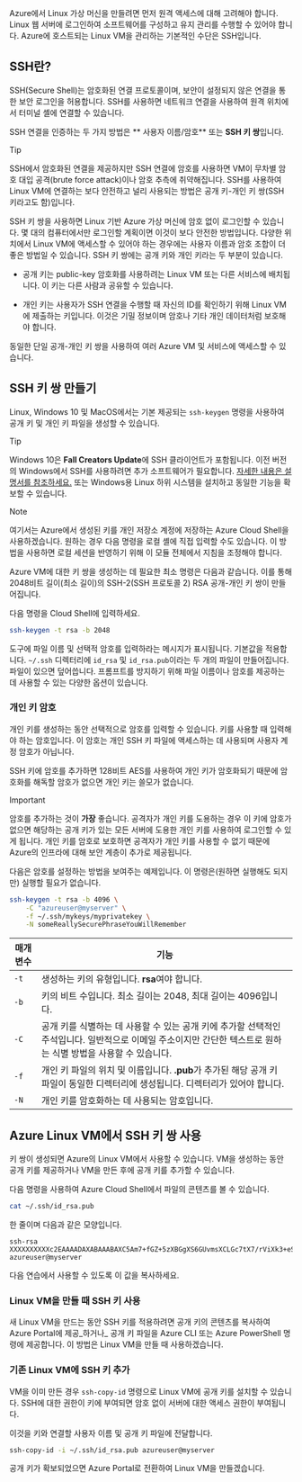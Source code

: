 Azure에서 Linux 가상 머신을 만들려면 먼저 원격 액세스에 대해 고려해야 합니다. Linux 웹 서버에 로그인하여 소프트웨어를 구성하고 유지 관리를 수행할 수 있어야 합니다. Azure에 호스트되는 Linux VM을 관리하는 기본적인 수단은 SSH입니다.

## <a name="what-is-ssh"></a>SSH란?

SSH(Secure Shell)는 암호화된 연결 프로토콜이며, 보안이 설정되지 않은 연결을 통한 보안 로그인을 허용합니다. SSH를 사용하면 네트워크 연결을 사용하여 원격 위치에서 터미널 셸에 연결할 수 있습니다.

SSH 연결을 인증하는 두 가지 방법은 ** 사용자 이름/암호** 또는 **SSH 키 쌍**입니다. 

> [!TIP]
> SSH에서 암호화된 연결을 제공하지만 SSH 연결에 암호를 사용하면 VM이 무차별 암호 대입 공격(brute force attack)이나 암호 추측에 취약해집니다. SSH를 사용하여 Linux VM에 연결하는 보다 안전하고 널리 사용되는 방법은 공개 키-개인 키 쌍(SSH 키라고도 함)입니다.

SSH 키 쌍을 사용하면 Linux 기반 Azure 가상 머신에 암호 없이 로그인할 수 있습니다. 몇 대의 컴퓨터에서만 로그인할 계획이면 이것이 보다 안전한 방법입니다. 다양한 위치에서 Linux VM에 액세스할 수 있어야 하는 경우에는 사용자 이름과 암호 조합이 더 좋은 방법일 수 있습니다. SSH 키 쌍에는 공개 키와 개인 키라는 두 부분이 있습니다.

* 공개 키는 public-key 암호화를 사용하려는 Linux VM 또는 다른 서비스에 배치됩니다. 이 키는 다른 사람과 공유할 수 있습니다.

* 개인 키는 사용자가 SSH 연결을 수행할 때 자신의 ID를 확인하기 위해 Linux VM에 제출하는 키입니다. 이것은 기밀 정보이며 암호나 기타 개인 데이터처럼 보호해야 합니다.

동일한 단일 공개-개인 키 쌍을 사용하여 여러 Azure VM 및 서비스에 액세스할 수 있습니다.

## <a name="create-the-ssh-key-pair"></a>SSH 키 쌍 만들기

Linux, Windows 10 및 MacOS에서는 기본 제공되는 `ssh-keygen` 명령을 사용하여 공개 키 및 개인 키 파일을 생성할 수 있습니다. 

> [!TIP]
> Windows 10은 **Fall Creators Update**에 SSH 클라이언트가 포함됩니다. 이전 버전의 Windows에서 SSH를 사용하려면 추가 소프트웨어가 필요합니다. [자세한 내용은 설명서를 참조하세요.](https://docs.microsoft.com/azure/virtual-machines/linux/ssh-from-windows) 또는 Windows용 Linux 하위 시스템을 설치하고 동일한 기능을 확보할 수 있습니다.

> [!NOTE]
> 여기서는 Azure에서 생성된 키를 개인 저장소 계정에 저장하는 Azure Cloud Shell을 사용하겠습니다. 원하는 경우 다음 명령을 로컬 셸에 직접 입력할 수도 있습니다. 이 방법을 사용하면 로컬 세션을 반영하기 위해 이 모듈 전체에서 지침을 조정해야 합니다.

Azure VM에 대한 키 쌍을 생성하는 데 필요한 최소 명령은 다음과 같습니다. 이를 통해 2048비트 길이(최소 길이)의 SSH-2(SSH 프로토콜 2) RSA 공개-개인 키 쌍이 만들어집니다. 

다음 명령을 Cloud Shell에 입력하세요.

```bash
ssh-keygen -t rsa -b 2048
```

도구에 파일 이름 및 선택적 암호를 입력하라는 메시지가 표시됩니다. 기본값을 적용합니다. `~/.ssh` 디렉터리에 `id_rsa` 및 `id_rsa.pub`이라는 두 개의 파일이 만들어집니다. 파일이 있으면 덮어씁니다. 프롬프트를 방지하기 위해 파일 이름이나 암호를 제공하는 데 사용할 수 있는 다양한 옵션이 있습니다.

### <a name="private-key-passphrase"></a>개인 키 암호

개인 키를 생성하는 동안 선택적으로 암호를 입력할 수 있습니다. 키를 사용할 때 입력해야 하는 암호입니다. 이 암호는 개인 SSH 키 파일에 액세스하는 데 사용되며 사용자 계정 암호가 아닙니다. 

SSH 키에 암호를 추가하면 128비트 AES를 사용하여 개인 키가 암호화되기 때문에 암호화를 해독할 암호가 없으면 개인 키는 쓸모가 없습니다. 

> [!IMPORTANT]
> 암호를 추가하는 것이 **가장** 좋습니다. 공격자가 개인 키를 도용하는 경우 이 키에 암호가 없으면 해당하는 공개 키가 있는 모든 서버에 도용한 개인 키를 사용하여 로그인할 수 있게 됩니다. 개인 키를 암호로 보호하면 공격자가 개인 키를 사용할 수 없기 때문에 Azure의 인프라에 대해 보안 계층이 추가로 제공됩니다.

다음은 암호를 설정하는 방법을 보여주는 예제입니다. 이 명령은(원하면 실행해도 되지만) 실행할 필요가 없습니다.

```bash
ssh-keygen -t rsa -b 4096 \
    -C "azureuser@myserver" \
    -f ~/.ssh/mykeys/myprivatekey \
    -N someReallySecurePhraseYouWillRemember
```

| 매개 변수 | 기능 |
|-----------|--------------|
| `-t` | 생성하는 키의 유형입니다. **rsa**여야 합니다. |
| `-b` | 키의 비트 수입니다. 최소 길이는 2048, 최대 길이는 4096입니다. |
| `-C` | 공개 키를 식별하는 데 사용할 수 있는 공개 키에 추가할 선택적인 주석입니다. 일반적으로 이메일 주소이지만 간단한 텍스트로 원하는 식별 방법을 사용할 수 있습니다. |
| `-f` | 개인 키 파일의 위치 및 이름입니다. **.pub**가 추가된 해당 공개 키 파일이 동일한 디렉터리에 생성됩니다. 디렉터리가 있어야 합니다. |
| `-N` | 개인 키를 암호화하는 데 사용되는 암호입니다. |

## <a name="use-the-ssh-key-pair-with-an-azure-linux-vm"></a>Azure Linux VM에서 SSH 키 쌍 사용

키 쌍이 생성되면 Azure의 Linux VM에서 사용할 수 있습니다. VM을 생성하는 동안 공개 키를 제공하거나 VM을 만든 후에 공개 키를 추가할 수 있습니다. 

다음 명령을 사용하여 Azure Cloud Shell에서 파일의 콘텐츠를 볼 수 있습니다.

```bash
cat ~/.ssh/id_rsa.pub
```

한 줄이며 다음과 같은 모양입니다.

```output
ssh-rsa XXXXXXXXXXc2EAAAADAXABAAABAXC5Am7+fGZ+5zXBGgXS6GUvmsXCLGc7tX7/rViXk3+eShZzaXnt75gUmT1I2f75zFn2hlAIDGKWf4g12KWcZxy81TniUOTjUsVlwPymXUXxESL/UfJKfbdstBhTOdy5EG9rYWA0K43SJmwPhH28BpoLfXXXXXGX/ilsXXXXXKgRLiJ2W19MzXHp8z3Lxw7r9wx3HaVlP4XiFv9U4hGcp8RMI1MP1nNesFlOBpG4pV2bJRBTXNXeY4l6F8WZ3C4kuf8XxOo08mXaTpvZ3T1841altmNTZCcPkXuMrBjYSJbA8npoXAXNwiivyoe3X2KMXXXXXdXXXXXXXXXXCXXXXX/ azureuser@myserver
```

다음 연습에서 사용할 수 있도록 이 값을 복사하세요.

### <a name="use-the-ssh-key-when-creating-a-linux-vm"></a>Linux VM을 만들 때 SSH 키 사용

새 Linux VM을 만드는 동안 SSH 키를 적용하려면 공개 키의 콘텐츠를 복사하여 Azure Portal에 제공_하거나_ 공개 키 파일을 Azure CLI 또는 Azure PowerShell 명령에 제공합니다. 이 방법은 Linux VM을 만들 때 사용하겠습니다.

### <a name="add-the-ssh-key-to-an-existing-linux-vm"></a>기존 Linux VM에 SSH 키 추가

VM을 이미 만든 경우 `ssh-copy-id` 명령으로 Linux VM에 공개 키를 설치할 수 있습니다. SSH에 대한 권한이 키에 부여되면 암호 없이 서버에 대한 액세스 권한이 부여됩니다.

이것을 키와 연결할 사용자 이름 및 공개 키 파일에 전달합니다.

```bash
ssh-copy-id -i ~/.ssh/id_rsa.pub azureuser@myserver
```
공개 키가 확보되었으면 Azure Portal로 전환하여 Linux VM을 만들겠습니다.

